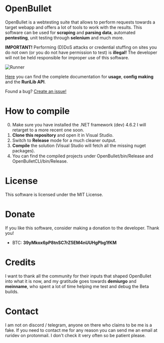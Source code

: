 # OpenBullet
OpenBullet is a webtesting suite that allows to perform requests towards a target webapp and offers a lot of tools to work with the results. This software can be used for **scraping** and **parsing data**, automated **pentesting**, unit testing through **selenium** and much more.

**IMPORTANT!** Performing (D)DoS attacks or credential stuffing on sites you do not own (or you do not have permission to test) is **illegal!** The developer will not be held responsible for improper use of this software.

![Runner](https://i.imgur.com/vb8OUfr.jpg)

[Here](https://openbullet.github.io) you can find the complete documentation for **usage**, **config making** and the **RuriLib API**.

Found a bug? [Create an issue!](https://help.github.com/en/articles/creating-an-issue)

# How to compile
0. Make sure you have installed the .NET framework (dev) 4.6.2 I will retarget to a more recent one soon.
1. **Clone this repository** and open it in Visual Studio.
2. Switch to **Release** mode for a much cleaner output.
3. **Compile** the solution (Visual Studio will fetch all the missing nuget packages).
4. You can find the compiled projects under OpenBullet/bin/Release and OpenBulletCLI/bin/Release.

# License
This software is licensed under the MIT License.

# Donate
If you like this software, consider making a donation to the developer. Thank you!
- BTC: **39yMkox6pP8tnSC7rZ5EM4nUUHgPbg1fKM**

# Credits
I want to thank all the community for their inputs that shaped OpenBullet into what it is now, and my gratitude goes towards **demiurgo** and **meinname**, who spent a lot of time helping me test and debug the Beta builds.

# Contact
I am not on discord / telegram, anyone on there who claims to be me is a fake. If you need to contact me for any reason you can send me an email at ruridev on protonmail. I don't check it very often so be patient please.
